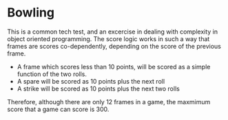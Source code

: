 # Bowling

This is a common tech test, and an excercise in dealing with complexity in object oriented programming. The score logic works in such a way that frames are scores co-dependently, depending on the score of the previous frame.

* A frame which scores less than 10 points, will be scored as a simple function of the two rolls.  
* A spare will be scored as 10 points plus the next roll
* A strike will be scored as 10 points plus the next two rolls

Therefore, although there are only 12 frames in a game, the maxmimum score that a game can score is 300.


## 
